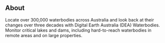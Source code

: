 ## About

Locate over 300,000 waterbodies across Australia and look back at their changes over three decades with Digital Earth Australia (DEA) Waterbodies. Monitor critical lakes and dams, including hard-to-reach waterbodies in remote areas and on large properties.

